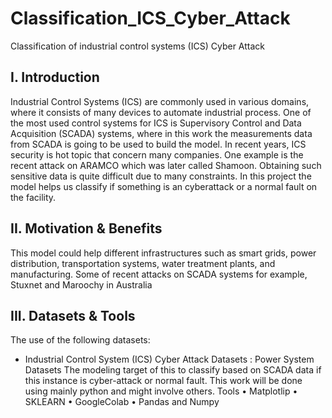 # Classification_ICS_Cyber_Attack
Classification of industrial control systems (ICS) Cyber Attack

## I.	Introduction  
Industrial Control Systems (ICS) are commonly used in various domains, where it consists of many devices to automate industrial process. One of the most used control systems for ICS is Supervisory Control and Data Acquisition (SCADA) systems, where in this work the measurements data from SCADA is going to be used to build the model.
In recent years, ICS security is hot topic that concern many companies. One example is the recent attack on ARAMCO which was later called Shamoon. Obtaining such sensitive data is quite difficult due to many constraints. In this project the model helps us classify if something is an cyberattack or a normal fault on the facility. 


## II.	Motivation & Benefits
This model could help different infrastructures such as smart grids, power distribution, transportation systems, water treatment plants, and manufacturing. Some of recent attacks on SCADA systems for example, Stuxnet and Maroochy in Australia

## III.	Datasets  & Tools
The use of the following datasets:
- Industrial Control System (ICS) Cyber Attack Datasets : Power System Datasets
The modeling target of this to classify based on SCADA data if this instance is cyber-attack or normal fault. This work will be done using mainly python and might involve others.
Tools
•	Matplotlip
•	SKLEARN
•	GoogleColab
•	Pandas and Numpy
